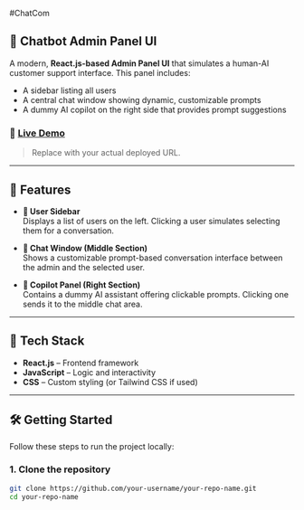 #ChatCom
## 🧠 Chatbot Admin Panel UI

A modern, **React.js-based Admin Panel UI** that simulates a human-AI customer support interface. This panel includes:

- A sidebar listing all users
- A central chat window showing dynamic, customizable prompts
- A dummy AI copilot on the right side that provides prompt suggestions

### 🔗 [Live Demo](https://your-live-site-link.com)  
> Replace with your actual deployed URL.

---

## 🚀 Features

- **👤 User Sidebar**  
  Displays a list of users on the left. Clicking a user simulates selecting them for a conversation.

- **💬 Chat Window (Middle Section)**  
  Shows a customizable prompt-based conversation interface between the admin and the selected user.

- **🤖 Copilot Panel (Right Section)**  
  Contains a dummy AI assistant offering clickable prompts. Clicking one sends it to the middle chat area.

---

## 🧱 Tech Stack

- **React.js** – Frontend framework
- **JavaScript** – Logic and interactivity
- **CSS** – Custom styling (or Tailwind CSS if used)

---

## 🛠️ Getting Started

Follow these steps to run the project locally:

### 1. Clone the repository

```bash
git clone https://github.com/your-username/your-repo-name.git
cd your-repo-name
